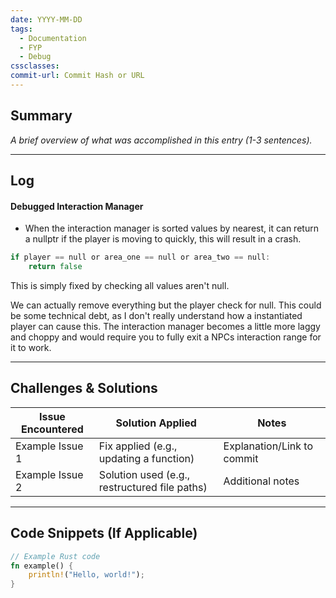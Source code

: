 ```yaml
---
date: YYYY-MM-DD
tags:
  - Documentation
  - FYP
  - Debug
cssclasses: 
commit-url: Commit Hash or URL
---
```

## Summary  
*A brief overview of what was accomplished in this entry (1-3 sentences).*

---
## Log
#### Debugged Interaction Manager
* When the interaction manager is sorted values by nearest, it can return a nullptr if the player is moving to quickly, this will result in a crash.

```go
if player == null or area_one == null or area_two == null:
	return false
```

This is simply fixed by checking all values aren't null.

We can actually remove everything but the player check for null.
This could be some technical debt, as I don't really understand how a instantiated player can cause this.
The interaction manager becomes a little more laggy and choppy and would require you to fully exit a NPCs interaction range for it to work.


---

## Challenges & Solutions  
| Issue Encountered | Solution Applied | Notes |
|------------------|----------------|------|
| Example Issue 1 | Fix applied (e.g., updating a function) | Explanation/Link to commit |
| Example Issue 2 | Solution used (e.g., restructured file paths) | Additional notes |

---

## Code Snippets (If Applicable)
```rust
// Example Rust code
fn example() {
    println!("Hello, world!");
}
```
